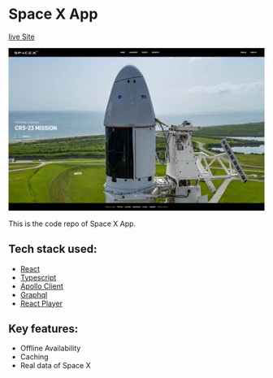# Space X App

[live Site](https://a-space-x.netlify.app/)

![Space X App](/preview.png)

This is the code repo of Space X App. 


## Tech stack used:

- [React](https://reactjs.org)
- [Typescript](https://www.typescriptlang.org)
- [Apollo Client](https://www.apollographql.com/docs/react/)
- [Graphql](https://graphql.org/)
- [React Player](https://www.npmjs.com/package/react-player)

## Key features:
 
 - Offline Availability 
 - Caching
 - Real data of Space X
